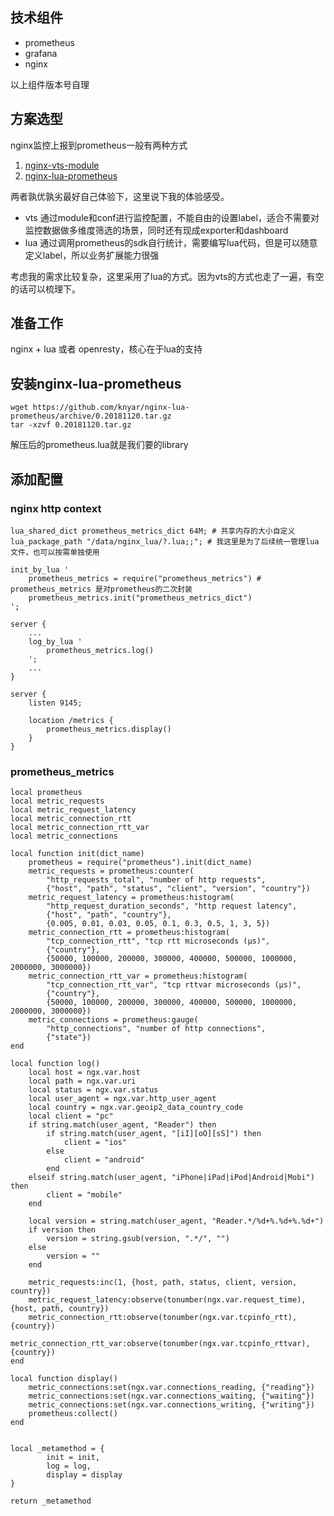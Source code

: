 ## 技术组件
* prometheus
* grafana
* nginx

以上组件版本号自理

## 方案选型
nginx监控上报到prometheus一般有两种方式
1. [nginx-vts-module]("https://github.com/vozlt/nginx-module-vts")
2. [nginx-lua-prometheus]("https://github.com/knyar/nginx-lua-prometheus")

两者孰优孰劣最好自己体验下，这里说下我的体验感受。
* vts 通过module和conf进行监控配置，不能自由的设置label，适合不需要对监控数据做多维度筛选的场景，同时还有现成exporter和dashboard
* lua 通过调用prometheus的sdk自行统计，需要编写lua代码，但是可以随意定义label，所以业务扩展能力很强

考虑我的需求比较复杂，这里采用了lua的方式。因为vts的方式也走了一遍，有空的话可以梳理下。

## 准备工作
nginx + lua 或者 openresty，核心在于lua的支持

## 安装nginx-lua-prometheus
```
wget https://github.com/knyar/nginx-lua-prometheus/archive/0.20181120.tar.gz
tar -xzvf 0.20181120.tar.gz
```
解压后的prometheus.lua就是我们要的library

## 添加配置

### nginx http context
```
lua_shared_dict prometheus_metrics_dict 64M; # 共享内存的大小自定义
lua_package_path "/data/nginx_lua/?.lua;;"; # 我这里是为了后续统一管理lua文件，也可以按需单独使用

init_by_lua '
    prometheus_metrics = require("prometheus_metrics") # prometheus_metrics 是对prometheus的二次封装
    prometheus_metrics.init("prometheus_metrics_dict")
';

server {
    ...
    log_by_lua '
        prometheus_metrics.log()
    ';
    ...
}

server {
    listen 9145;

    location /metrics {
        prometheus_metrics.display()
    }
}
```

### prometheus_metrics
```
local prometheus
local metric_requests
local metric_request_latency
local metric_connection_rtt
local metric_connection_rtt_var
local metric_connections

local function init(dict_name)
    prometheus = require("prometheus").init(dict_name)
    metric_requests = prometheus:counter(
        "http_requests_total", "number of http requests", 
        {"host", "path", "status", "client", "version", "country"})
    metric_request_latency = prometheus:histogram(
        "http_request_duration_seconds", "http request latency", 
        {"host", "path", "country"},
        {0.005, 0.01, 0.03, 0.05, 0.1, 0.3, 0.5, 1, 3, 5})
    metric_connection_rtt = prometheus:histogram(
        "tcp_connection_rtt", "tcp rtt microseconds (μs)",
        {"country"},
        {50000, 100000, 200000, 300000, 400000, 500000, 1000000, 2000000, 3000000})
    metric_connection_rtt_var = prometheus:histogram(
        "tcp_connection_rtt_var", "tcp rttvar microseconds (μs)", 
        {"country"},
        {50000, 100000, 200000, 300000, 400000, 500000, 1000000, 2000000, 3000000})
    metric_connections = prometheus:gauge(
        "http_connections", "number of http connections", 
        {"state"})
end

local function log()
    local host = ngx.var.host
    local path = ngx.var.uri
    local status = ngx.var.status
    local user_agent = ngx.var.http_user_agent
    local country = ngx.var.geoip2_data_country_code
    local client = "pc"
    if string.match(user_agent, "Reader") then
        if string.match(user_agent, "[iI][oO][sS]") then
            client = "ios"
        else
            client = "android"
        end
    elseif string.match(user_agent, "iPhone|iPad|iPod|Android|Mobi") then
        client = "mobile"
    end

    local version = string.match(user_agent, "Reader.*/%d+%.%d+%.%d+")
    if version then
        version = string.gsub(version, ".*/", "")
    else
        version = ""
    end

    metric_requests:inc(1, {host, path, status, client, version, country})
    metric_request_latency:observe(tonumber(ngx.var.request_time), {host, path, country})
    metric_connection_rtt:observe(tonumber(ngx.var.tcpinfo_rtt), {country})
    metric_connection_rtt_var:observe(tonumber(ngx.var.tcpinfo_rttvar), {country})
end

local function display()
    metric_connections:set(ngx.var.connections_reading, {"reading"})
    metric_connections:set(ngx.var.connections_waiting, {"waiting"})
    metric_connections:set(ngx.var.connections_writing, {"writing"})
    prometheus:collect()
end


local _metamethod = {
        init = init,
        log = log,
        display = display
}

return _metamethod

```


